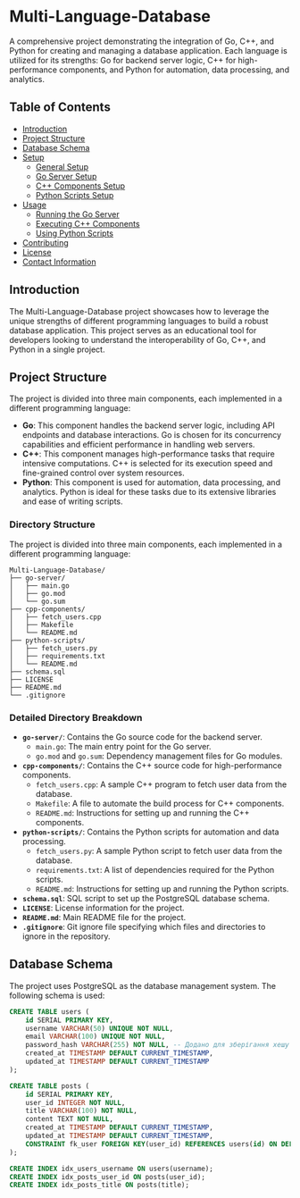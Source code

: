 # Multi-Language-Database

A comprehensive project demonstrating the integration of Go, C++, and Python for creating and managing a database application. Each language is utilized for its strengths: Go for backend server logic, C++ for high-performance components, and Python for automation, data processing, and analytics.

## Table of Contents

- [Introduction](#introduction)
- [Project Structure](#project-structure)
- [Database Schema](#database-schema)
- [Setup](#setup)
  - [General Setup](#general-setup)
  - [Go Server Setup](#go-server-setup)
  - [C++ Components Setup](#c-components-setup)
  - [Python Scripts Setup](#python-scripts-setup)
- [Usage](#usage)
  - [Running the Go Server](#running-the-go-server)
  - [Executing C++ Components](#executing-c-components)
  - [Using Python Scripts](#using-python-scripts)
- [Contributing](#contributing)
- [License](#license)
- [Contact Information](#contact-information)

## Introduction

The Multi-Language-Database project showcases how to leverage the unique strengths of different programming languages to build a robust database application. This project serves as an educational tool for developers looking to understand the interoperability of Go, C++, and Python in a single project.

## Project Structure

The project is divided into three main components, each implemented in a different programming language:

- **Go**: This component handles the backend server logic, including API endpoints and database interactions. Go is chosen for its concurrency capabilities and efficient performance in handling web servers.
- **C++**: This component manages high-performance tasks that require intensive computations. C++ is selected for its execution speed and fine-grained control over system resources.
- **Python**: This component is used for automation, data processing, and analytics. Python is ideal for these tasks due to its extensive libraries and ease of writing scripts.

### Directory Structure

The project is divided into three main components, each implemented in a different programming language:
```
Multi-Language-Database/
├── go-server/
│   ├── main.go
│   ├── go.mod
│   └── go.sum
├── cpp-components/
│   ├── fetch_users.cpp
│   ├── Makefile
│   └── README.md
├── python-scripts/
│   ├── fetch_users.py
│   ├── requirements.txt
│   └── README.md
├── schema.sql
├── LICENSE
├── README.md
└── .gitignore
```


### Detailed Directory Breakdown

- **`go-server/`**: Contains the Go source code for the backend server.
  - `main.go`: The main entry point for the Go server.
  - `go.mod` and `go.sum`: Dependency management files for Go modules.
- **`cpp-components/`**: Contains the C++ source code for high-performance components.
  - `fetch_users.cpp`: A sample C++ program to fetch user data from the database.
  - `Makefile`: A file to automate the build process for C++ components.
  - `README.md`: Instructions for setting up and running the C++ components.
- **`python-scripts/`**: Contains the Python scripts for automation and data processing.
  - `fetch_users.py`: A sample Python script to fetch user data from the database.
  - `requirements.txt`: A list of dependencies required for the Python scripts.
  - `README.md`: Instructions for setting up and running the Python scripts.
- **`schema.sql`**: SQL script to set up the PostgreSQL database schema.
- **`LICENSE`**: License information for the project.
- **`README.md`**: Main README file for the project.
- **`.gitignore`**: Git ignore file specifying which files and directories to ignore in the repository.

## Database Schema

The project uses PostgreSQL as the database management system. The following schema is used:

```sql
CREATE TABLE users (
    id SERIAL PRIMARY KEY,
    username VARCHAR(50) UNIQUE NOT NULL,
    email VARCHAR(100) UNIQUE NOT NULL,
    password_hash VARCHAR(255) NOT NULL, -- Додано для зберігання хешу пароля
    created_at TIMESTAMP DEFAULT CURRENT_TIMESTAMP,
    updated_at TIMESTAMP DEFAULT CURRENT_TIMESTAMP
);

CREATE TABLE posts (
    id SERIAL PRIMARY KEY,
    user_id INTEGER NOT NULL,
    title VARCHAR(100) NOT NULL,
    content TEXT NOT NULL,
    created_at TIMESTAMP DEFAULT CURRENT_TIMESTAMP,
    updated_at TIMESTAMP DEFAULT CURRENT_TIMESTAMP,
    CONSTRAINT fk_user FOREIGN KEY(user_id) REFERENCES users(id) ON DELETE CASCADE
);

CREATE INDEX idx_users_username ON users(username);
CREATE INDEX idx_posts_user_id ON posts(user_id);
CREATE INDEX idx_posts_title ON posts(title);

```

